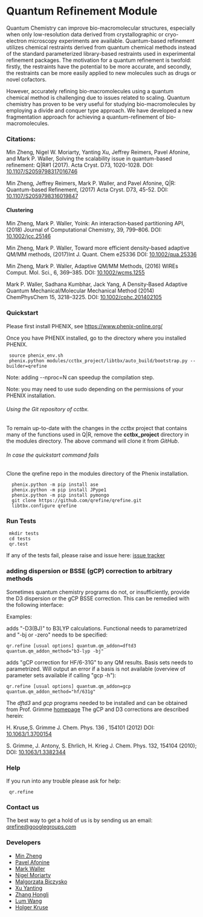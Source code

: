# Quantum Refinement Module


Quantum Chemistry can improve bio-macromolecular structures,
especially when only low-resolution data derived from crystallographic
or cryo-electron microscopy experiments are available. Quantum-based
refinement utilizes chemical restraints derived from quantum chemical
methods instead of the standard parameterized library-based restraints
used in experimental refinement packages. The motivation for a quantum
refinement is twofold: firstly, the restraints have the potential to
be more accurate, and secondly, the restraints can be more easily
applied to new molecules such as drugs or novel cofactors.

However, accurately refining bio-macromolecules using a quantum
chemical method is challenging due to issues related to
scaling. Quantum chemistry has proven to be very useful for studying
bio-macromolecules by employing a divide and conquer type approach. We
have developed a new fragmentation approach for achieving a
quantum-refinement of bio-macromolecules.

### Citations:

Min Zheng, Nigel W. Moriarty, Yanting Xu, Jeffrey Reimers,  Pavel Afonine, and Mark P. Waller,
Solving the scalability issue in quantum-based refinement: Q|R#1
(2017). Acta Cryst. D73, 1020-1028.
DOI: [10.1107/S2059798317016746](http://scripts.iucr.org/cgi-bin/paper?S2059798317016746)

Min Zheng, Jeffrey Reimers, Mark P. Waller, and Pavel Afonine,
Q|R: Quantum-based Refinement, 
(2017) Acta Cryst. D73, 45-52.
DOI: [10.1107/S2059798316019847](http://scripts.iucr.org/cgi-bin/paper?S2059798316019847)


#### Clustering

Min Zheng, Mark P. Waller, 
Yoink: An interaction‐based partitioning API,
(2018) Journal of Computational Chemistry, 39, 799–806.
DOI: [10.1002/jcc.25146](https://doi.org/10.1002/jcc.25146)

Min Zheng, Mark P. Waller, 
Toward more efficient density-based adaptive QM/MM methods, 
(2017)Int J. Quant. Chem  e25336 
DOI: [10.1002/qua.25336](https://doi.org/10.1002/qua.25336)

Min Zheng, Mark P. Waller, Adaptive QM/MM Methods,
(2016) WIREs Comput. Mol. Sci., 6, 369–385.
DOI: [10.1002/wcms.1255](https://doi.org/10.1002/wcms.1255)

Mark P. Waller, Sadhana Kumbhar, Jack Yang,
A Density‐Based Adaptive Quantum Mechanical/Molecular Mechanical Method
(2014) ChemPhysChem  15, 3218–3225. 
DOI: [10.1002/cphc.201402105](https://doi.org/10.1002/cphc.201402105 )


### Quickstart

Please first install PHENIX, see https://www.phenix-online.org/
 
Once you have PHENIX installed, go to the directory where you installed PHENIX.

```
 source phenix_env.sh
 phenix.python modules/cctbx_project/libtbx/auto_build/bootstrap.py --builder=qrefine
 ```
 Note: adding --nproc=N can speedup the compilation step.

 Note: you may need to use sudo depending on the permissions of your PHENIX installation.

 ###### Using the Git repository of *cctbx*.

To remain up-to-date with the changes in the *cctbx* project that contains many
of the functions used in Q|R, remove the **cctbx_project** directory in the
modules directory. The above command will clone it from *GitHub*.

 ###### In case the quickstart command fails

 Clone the qrefine repo in the modules directory of the Phenix installation.
```
  phenix.python -m pip install ase
  phenix.python -m pip install JPype1
  phenix.python -m pip install pymongo
  git clone https://github.com/qrefine/qrefine.git
  libtbx.configure qrefine
```

 ### Run Tests 

``` 
 mkdir tests
 cd tests
 qr.test
```
If any of the tests fail, please raise and issue here: [issue tracker](https://github.com/qrefine/qrefine/issues)


### adding dispersion or BSSE (gCP) correction to arbitrary methods
Sometimes quantum chemistry programs do not, or insufficiently, provide the D3 dispersion or the gCP BSSE correction. This can be remedied with the following interface:

Examples:

adds "-D3(BJ)" to B3LYP calculations. Functional needs to parametrized and "-bj or -zero" needs to be specified:
```
qr.refine [usual options] quantum.qm_addon=dftd3 quantum.qm_addon_method="b3-lyp -bj"
```

adds "gCP correction for HF/6-31G" to any QM results. Basis sets needs to parametrized. Will output an error if a basis is not available (overview of parameter sets available if calling "gcp -h"):
```
qr.refine [usual options] quantum.qm_addon=gcp quantum.qm_addon_method="hf/631g"
```

The *dftd3* and *gcp* programs needed to be installed and can be obtained from Prof. Grimme [homepage](https://www.chemie.uni-bonn.de/pctc/mulliken-center/software)
The gCP and D3 corrections are described herein:

H. Kruse,S. Grimme J. Chem. Phys. 136 , 154101 (2012) 
DOI: [10.1063/1.3700154](https://doi.org/10.1063/1.3700154)

S. Grimme, J. Antony, S. Ehrlich, H. Krieg J. Chem. Phys. 132, 154104 (2010);
DOI: [10.1063/1.3382344](https://doi.org/10.1063/1.3382344)


### Help 

If you run into any trouble please ask for help:
```
 qr.refine
```

### Contact us 

The best way to get a hold of us is by sending us an email: qrefine@googlegroups.com


### Developers

* [Min Zheng](https://github.com/zhengmin317)
* [Pavel Afonine](https://github.com/pafonine)
* [Mark Waller](https://github.com/mpwaller)
* [Nigel Moriarty](https://github.com/nwmoriarty)
* [Malgorzata Biczysko](https://github.com/biczysko)
* [Xu Yanting](https://github.com/yanting0928)
* [Zhang Hongli](https://github.com/zhangholly)
* [Lum Wang](https://github.com/Mooooony)
* [Holger Kruse](https://github.com/hokru)




